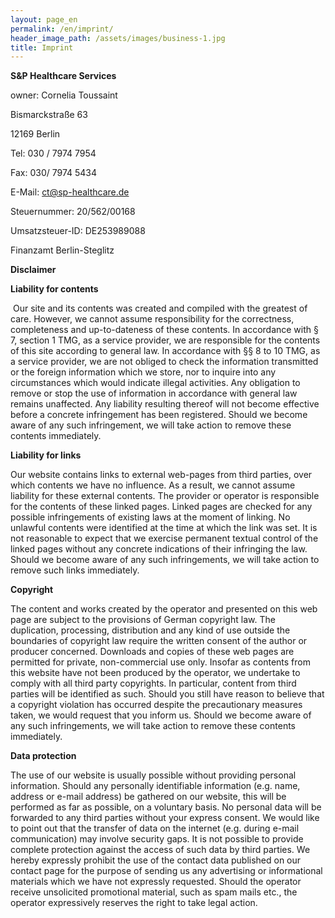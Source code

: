 ```yaml
---
layout: page_en
permalink: /en/imprint/
header_image_path: /assets/images/business-1.jpg
title: Imprint
---
```


**S&P Healthcare Services**

owner: Cornelia Toussaint

Bismarckstra&szlig;e 63

12169 Berlin

Tel: 030 / 7974 7954

Fax: 030/ 7974 5434

E-Mail: ​ct@sp-healthcare.de​​

Steuernummer: 20/562/00168

Umsatzsteuer-ID: DE253989088

Finanzamt Berlin-Steglitz

**Disclaimer**

**Liability for contents**

&nbsp;Our site and its contents was created and compiled with the greatest of care. However, we cannot assume responsibility for the correctness, completeness and up-to-dateness of these contents. In accordance with &sect; 7, section 1 TMG, as a service provider, we are responsible for the contents of this site according to general law. In accordance with &sect;&sect; 8 to 10 TMG, as a service provider, we are not obliged to check the information transmitted or the foreign information which we store, nor to inquire into any circumstances which would indicate illegal activities. Any obligation to remove or stop the use of information in accordance with general law remains unaffected. Any liability resulting thereof will not become effective before a concrete infringement has been registered. Should we become aware of any such infringement, we will take action to remove these contents immediately.

**Liability for links**

Our website contains links to external web-pages from third parties, over which contents we have no influence. As a result, we cannot assume liability for these external contents. The provider or operator is responsible for the contents of these linked pages. Linked pages are checked for any possible infringements of existing laws at the moment of linking. No unlawful contents were identified at the time at which the link was set. It is not reasonable to expect that we exercise permanent textual control of the linked pages without any concrete indications of their infringing the law. Should we become aware of any such infringements, we will take action to remove such links immediately.

**Copyright**

The content and works created by the operator and presented on this web page are subject to the provisions of German copyright law. The duplication, processing, distribution and any kind of use outside the boundaries of copyright law require the written consent of the author or producer concerned. Downloads and copies of these web pages are permitted for private, non-commercial use only. Insofar as contents from this website have not been produced by the operator, we undertake to comply with all third party copyrights. In particular, content from third parties will be identified as such. Should you still have reason to believe that a copyright violation has occurred despite the precautionary measures taken, we would request that you inform us. Should we become aware of any such infringements, we will take action to remove these contents immediately.

**Data protection**

The use of our website is usually possible without providing personal information. Should any personally identifiable information (e.g. name, address or e-mail address) be gathered on our website, this will be performed as far as possible, on a voluntary basis. No personal data will be forwarded to any third parties without your express consent. We would like to point out that the transfer of data on the internet (e.g. during e-mail communication) may involve security gaps. It is not possible to provide complete protection against the access of such data by third parties. We hereby expressly prohibit the use of the contact data published on our contact page for the purpose of sending us any advertising or informational materials which we have not expressly requested. Should the operator receive unsolicited promotional material, such as spam mails etc., the operator expressively reserves the right to take legal action.&nbsp;
